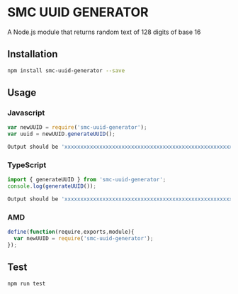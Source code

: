 # SMC UUID GENERATOR
A Node.js module that returns random text of 128 digits of base 16 
## Installation 
```sh
npm install smc-uuid-generator --save
```
## Usage
### Javascript
```javascript
var newUUID = require('smc-uuid-generator');
var uuid = newUUID.generateUUID();
```
```sh
Output should be 'xxxxxxxxxxxxxxxxxxxxxxxxxxxxxxxxxxxxxxxxxxxxxxxxxxxxxxxxxxxxxxxxxxxxxxxxxxxxxxxxxxxxxxxxxxxxxxxxxxxxxxxxxxxxxxxxxxxxxxxxxxxxxxxx' long uuid
```
### TypeScript
```typescript
import { generateUUID } from 'smc-uuid-generator';
console.log(generateUUID());
```
```sh
Output should be 'xxxxxxxxxxxxxxxxxxxxxxxxxxxxxxxxxxxxxxxxxxxxxxxxxxxxxxxxxxxxxxxxxxxxxxxxxxxxxxxxxxxxxxxxxxxxxxxxxxxxxxxxxxxxxxxxxxxxxxxxxxxxxxxx' long uuid
```
### AMD
```javascript
define(function(require,exports,module){
  var newUUID = require('smc-uuid-generator');
});
```
## Test 
```sh
npm run test
```